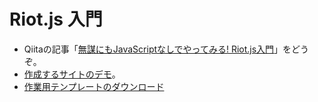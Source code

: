 # Riot.js 入門

- Qiitaの記事「[無謀にもJavaScriptなしでやってみる! Riot.js入門](http://qiita.com/cognitom/items/8010e0779950df574cc9)」をどうぞ。
- [作成するサイトのデモ](http://cognitom.github.io/riot-tutorial)。
- [作業用テンプレートのダウンロード](https://github.com/cognitom/riot-tutorial/archive/template.zip)
